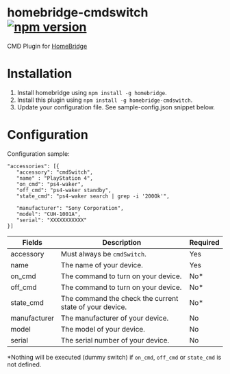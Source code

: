 # homebridge-cmdswitch [![npm version](https://badge.fury.io/js/homebridge-cmdswitch.svg)](https://badge.fury.io/js/homebridge-cmdswitch)
CMD Plugin for [HomeBridge](https://github.com/nfarina/homebridge)

# Installation
1. Install homebridge using `npm install -g homebridge`.
2. Install this plugin using `npm install -g homebridge-cmdswitch`.
3. Update your configuration file. See sample-config.json snippet below.

# Configuration
Configuration sample:
 ```
"accessories": [{
    "accessory": "cmdSwitch",
    "name" : "PlayStation 4",
    "on_cmd": "ps4-waker",
    "off_cmd": "ps4-waker standby",
    "state_cmd": "ps4-waker search | grep -i '200Ok'",

    "manufacturer": "Sony Corporation",
    "model": "CUH-1001A",
    "serial": "XXXXXXXXXXX"
}]

```


| Fields       | Description                                                                   | Required |
|--------------|-------------------------------------------------------------------------------|----------|
| accessory    | Must always be `cmdSwitch`.                                                   | Yes      |
| name         | The name of your device.                                                      | Yes      |
| on_cmd       | The command to turn on your device.                                           | No*      |
| off_cmd      | The command to turn on your device.                                           | No*      |
| state_cmd    | The command the check the current state of your device.                       | No*      |
| manufacturer | The manufacturer of your device.                                              | No       |
| model        | The model of your device.                                                     | No       |
| serial       | The serial number of your device.                                             | No       |

*Nothing will be executed (dummy switch) if `on_cmd`, `off_cmd` or `state_cmd` is not defined.
